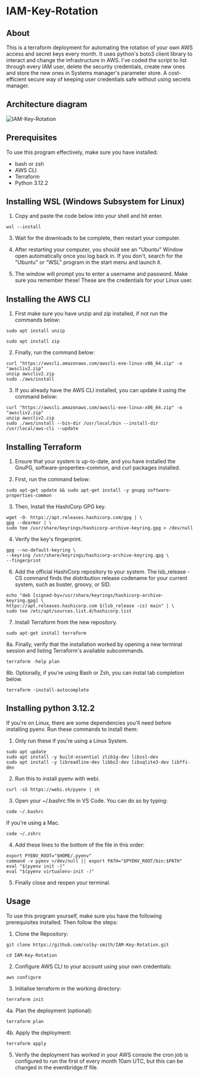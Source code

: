 # IAM-Key-Rotation
## About
This is a terraform deployment for automating the rotation of your own AWS access and secret keys every month. It uses python's boto3 client library to interact and change the infrastructure in AWS. I've coded the script to list through every IAM user, delete the security credentials, create new ones and store the new ones in Systems manager's parameter store. A cost-efficient secure way of keeping user credentials safe without using secrets manager.

## Architecture diagram
![IAM-Key-Rotation](https://github.com/colby-smith/IAM-Key-Rotation/assets/160542058/8b623a98-08ce-4500-b8bb-649c995f2208)



## Prerequisites
To use this program effectively, make sure you have installed:
* bash or zsh
* AWS CLI
* Terraform
* Python 3.12.2
  
## Installing WSL (Windows Subsystem for Linux)

1. Copy and paste the code below into your shell and hit enter.
```
wsl --install
```
3. Wait for the downloads to be complete, then restart your computer.

4. After restarting your computer, you should see an "Ubuntu" Window open automatically once you log back in. If you don't, search for the "Ubuntu" or "WSL" program in the start menu and launch it.

5. The window will prompt you to enter a username and password. Make sure you remember these! These are the credentials for your Linux user.

## Installing the AWS CLI

1. First make sure you have unzip and zip installed, if not run the commands below:
```
sudo apt install unzip
```
```
sudo apt install zip
```
2. Finally, run the command below:
```
curl "https://awscli.amazonaws.com/awscli-exe-linux-x86_64.zip" -o "awscliv2.zip"
unzip awscliv2.zip
sudo ./aws/install
```
3. If you already have the AWS CLI installed, you can update it using the command below:
```
curl "https://awscli.amazonaws.com/awscli-exe-linux-x86_64.zip" -o "awscliv2.zip"
unzip awscliv2.zip
sudo ./aws/install --bin-dir /usr/local/bin --install-dir /usr/local/aws-cli --update
```

## Installing Terraform

1. Ensure that your system is up-to-date, and you have installed the GnuPG, software-properties-common, and curl packages installed.

2. First, run the command below:
```
sudo apt-get update && sudo apt-get install -y gnupg software-properties-common
```
3. Then, Install the HashiCorp GPG key.
```
wget -O- https://apt.releases.hashicorp.com/gpg | \
gpg --dearmor | \
sudo tee /usr/share/keyrings/hashicorp-archive-keyring.gpg > /dev/null
```
4. Verify the key's fingerprint.
```
gpg --no-default-keyring \
--keyring /usr/share/keyrings/hashicorp-archive-keyring.gpg \
--fingerprint
```

6. Add the official HashiCorp repository to your system. The lsb_release -CS command finds the distribution release codename for your current system, such as buster, groovy, or SID.
```
echo "deb [signed-by=/usr/share/keyrings/hashicorp-archive-keyring.gpg] \
https://apt.releases.hashicorp.com $(lsb_release -cs) main" | \
sudo tee /etc/apt/sources.list.d/hashicorp.list
```
7. Install Terraform from the new repository.
```
sudo apt-get install terraform
```
8a. Finally, verify that the installation worked by opening a new terminal session and listing Terraform's available subcommands.
```
terraform -help plan
```
8b. Optionally, if you're using Bash or Zsh, you can instal tab completion below.
```
terraform -install-autocomplete
```
## Installing python 3.12.2
If you're on Linux, there are some dependencies you'll need before installing pyenv. Run these commands to install them:

1. Only run these if you're using a Linux System.
```
sudo apt update
sudo apt install -y build-essential zlib1g-dev libssl-dev
sudo apt install -y libreadline-dev libbz2-dev libsqlite3-dev libffi-dev
```
2. Run this to install pyenv with webi.
```
curl -sS https://webi.sh/pyenv | sh
```
3. Open your ~/.bashrc file in VS Code. You can do so by typing:
```
code ~/.bashrc
```
If you're using a Mac.
```
code ~/.zshrc
```
4. Add these lines to the bottom of the file in this order:
```
export PYENV_ROOT="$HOME/.pyenv"
command -v pyenv >/dev/null || export PATH="$PYENV_ROOT/bin:$PATH"
eval "$(pyenv init -)"
eval "$(pyenv virtualenv-init -)"
```

5. Finally close and reopen your terminal.

## Usage
To use this program yourself, make sure you have the following prerequisites installed. Then follow the steps:

1. Clone the Repository:
```
git clone https://github.com/colby-smith/IAM-Key-Rotation.git
```
```
cd IAM-Key-Rotation
```
2. Configure AWS CLI to your account using your own credentials:
```
aws configure
```
3. Initialise terraform in the working directory:
```
terraform init
```
4a. Plan the deployment (optional):
```
terraform plan
```
4b. Apply the deployment:
```
terraform apply
```
5. Verify the deployment has worked in your AWS console the cron job is configured to run the first of every month 10am UTC, but this can be changed in the eventbridge.tf file.
